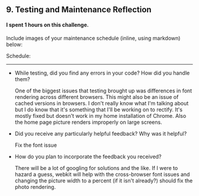 ## 9. Testing and Maintenance Reflection

#### I spent 1 hours on this challenge.

Include images of your maintenance schedule (inline, using markdown) below:

Schedule:

***
- While testing, did you find any errors in your code? How did you handle them?

  One of the biggest issues that testing brought up was differences in font rendering across different browsers. This might also be an issue of cached versions in browsers. I don't really know what I'm talking about but I do know that it's something that I'll be working on to rectify. It's mostly fixed but doesn't work in my home installation of Chrome. Also the home page picture renders improperly on large screens. 
  
- Did you receive any particularly helpful feedback? Why was it helpful?

  Fix the font issue
  
- How do you plan to incorporate the feedback you received?

  There will be a lot of googling for solutions and the like. If I were to hazard a guess, webkit will help with the cross-browser font issues and changing the picture width to a percent (if it isn't already?) should fix the photo rendering. 
